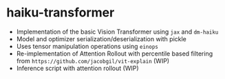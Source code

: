 # haiku-transformer

- Implementation of the basic Vision Transformer using `jax` and `dm-haiku`
- Model and optimizer serialization/deserialization with pickle
- Uses tensor manipulation operations using `einops`
- Re-implementation of Attention Rollout with percentile based filtering from `https://github.com/jacobgil/vit-explain` (WIP)
- Inference script with attention rollout (WIP)

